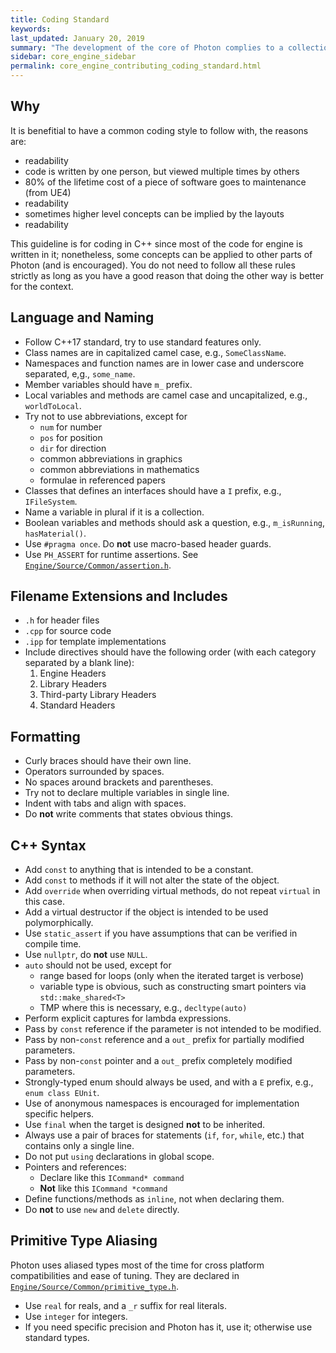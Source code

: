 ```yaml
---
title: Coding Standard
keywords: 
last_updated: January 20, 2019
summary: "The development of the core of Photon complies to a collection of rules."
sidebar: core_engine_sidebar
permalink: core_engine_contributing_coding_standard.html
---
```


## Why

It is benefitial to have a common coding style to follow with, the reasons are:

* readability
* code is written by one person, but viewed multiple times by others
* 80% of the lifetime cost of a piece of software goes to maintenance (from UE4)
* readability
* sometimes higher level concepts can be implied by the layouts
* readability

This guideline is for coding in C++ since most of the code for engine is written in it; nonetheless, some concepts can be applied to other parts of Photon (and is encouraged). You do not need to follow all these rules strictly as long as you have a good reason that doing the other way is better for the context.

## Language and Naming

* Follow C++17 standard, try to use standard features only.
* Class names are in capitalized camel case, e.g., `SomeClassName`.
* Namespaces and function names are in lower case and underscore separated, e,g., `some_name`.
* Member variables should have `m_` prefix.
* Local variables and methods are camel case and uncapitalized, e.g., `worldToLocal`.
* Try not to use abbreviations, except for
  * `num` for number
  * `pos` for position
  * `dir` for direction
  * common abbreviations in graphics
  * common abbreviations in mathematics
  * formulae in referenced papers
* Classes that defines an interfaces should have a `I` prefix, e.g., `IFileSystem`.
* Name a variable in plural if it is a collection.
* Boolean variables and methods should ask a question, e.g., `m_isRunning`, `hasMaterial()`.
* Use `#pragma once`. Do **not** use macro-based header guards.
* Use `PH_ASSERT` for runtime assertions. See [`Engine/Source/Common/assertion.h`](https://github.com/TzuChieh/Photon-v2/blob/master/Engine/Source/Common/assertion.h).

## Filename Extensions and Includes

* `.h` for header files
* `.cpp` for source code
* `.ipp` for template implementations
* Include directives should have the following order (with each category separated by a blank line):
  1. Engine Headers
  2. Library Headers
  3. Third-party Library Headers
  4. Standard Headers

## Formatting

* Curly braces should have their own line.
* Operators surrounded by spaces.
* No spaces around brackets and parentheses.
* Try not to declare multiple variables in single line.
* Indent with tabs and align with spaces.
* Do **not** write comments that states obvious things.

## C++ Syntax

* Add `const` to anything that is intended to be a constant.
* Add `const` to methods if it will not alter the state of the object.
* Add `override` when overriding virtual methods, do not repeat `virtual` in this case.
* Add a virtual destructor if the object is intended to be used polymorphically.
* Use `static_assert` if you have assumptions that can be verified in compile time.
* Use `nullptr`, do **not** use `NULL`.
* `auto` should not be used, except for
  * range based for loops (only when the iterated target is verbose)
  * variable type is obvious, such as constructing smart pointers via `std::make_shared<T>`
  * TMP where this is necessary, e.g., `decltype(auto)`
* Perform explicit captures for lambda expressions.
* Pass by `const` reference if the parameter is not intended to be modified.
* Pass by non-`const` reference and a `out_` prefix for partially modified parameters.
* Pass by non-`const` pointer and a `out_` prefix completely modified parameters.
* Strongly-typed enum should always be used, and with a `E` prefix, e.g., `enum class EUnit`.
* Use of anonymous namespaces is encouraged for implementation specific helpers.
* Use `final` when the target is designed **not** to be inherited.
* Always use a pair of braces for statements (`if`, `for`, `while`, etc.) that contains only a single line.
* Do not put `using` declarations in global scope.
* Pointers and references:
  * Declare like this `ICommand* command`
  * **Not** like this `ICommand *command`
* Define functions/methods as `inline`, not when declaring them.
* Do **not** to use `new` and `delete` directly.

## Primitive Type Aliasing

Photon uses aliased types most of the time for cross platform compatibilities and ease of tuning. They are declared in [`Engine/Source/Common/primitive_type.h`](https://github.com/TzuChieh/Photon-v2/blob/master/Engine/Source/Common/primitive_type.h).

* Use `real` for reals, and a `_r` suffix for real literals.
* Use `integer` for integers.
* If you need specific precision and Photon has it, use it; otherwise use standard types.
